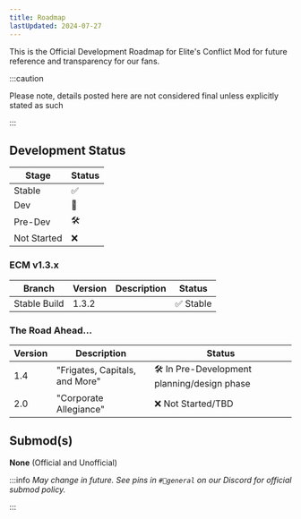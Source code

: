 ```yaml
---
title: Roadmap
lastUpdated: 2024-07-27
---
```


This is the Official Development Roadmap for Elite's Conflict Mod for future reference and transparency for our fans. 

:::caution

Please note, details posted here are not considered final unless explicitly stated as such

:::

## Development Status

| Stage | Status |
| ----- | ------ |
| Stable | ✅
| Dev | 🚧 |
| Pre-Dev | 🛠 |
| Not Started | ❌

### ECM v1.3.x 

| Branch | Version | Description | Status
| ------ | ----------- | ------ | ------ |
| Stable Build | 1.3.2 |  | ✅ Stable

### The Road Ahead...

| Version | Description | Status |
| ------- | ----------- | ------ |
| 1.4 | "Frigates, Capitals, and More" | 🛠 In Pre-Development planning/design phase
| 2.0 | "Corporate Allegiance" | ❌ Not Started/TBD

## Submod(s)

**None** (Official and Unofficial)

:::info
_May change in future. See pins in `#💛general` on our Discord for official submod policy._

:::
